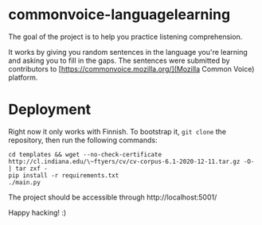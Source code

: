 # commonvoice-languagelearning

The goal of the project is to help you practice listening comprehension.

It works by giving you random sentences in the language you're learning and
asking you to fill in the gaps. The sentences were submitted by contributors
to [https://commonvoice.mozilla.org/](Mozilla Common Voice) platform.

# Deployment

Right now it only works with Finnish. To bootstrap it, `git clone`
the repository, then run the following commands:

```
cd templates && wget --no-check-certificate http://cl.indiana.edu/\~ftyers/cv/cv-corpus-6.1-2020-12-11.tar.gz -O- | tar zxf -
pip install -r requirements.txt
./main.py
```

The project should be accessible through http://localhost:5001/

Happy hacking! :)
